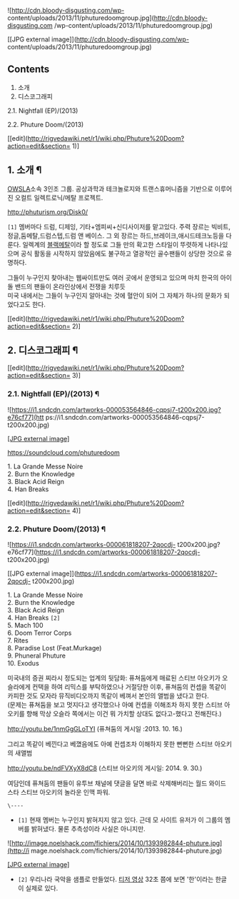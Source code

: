 ![http://cdn.bloody-disgusting.com/wp-
content/uploads/2013/11/phuturedoomgroup.jpg](http://cdn.bloody-disgusting.com
/wp-content/uploads/2013/11/phuturedoomgroup.jpg)

[[JPG external image]](http://cdn.bloody-disgusting.com/wp-
content/uploads/2013/11/phuturedoomgroup.jpg)

## Contents

    

1. 소개 
2. 디스코그래피 
    

2.1. Nightfall (EP)/(2013)

2.2. Phuture Doom/(2013)

[[edit](http://rigvedawiki.net/r1/wiki.php/Phuture%20Doom?action=edit&section=
1)]

## 1. 소개 ¶

[OWSLA](OWSLA.md)소속 3인조 그룹. 공상과학과 테크놀로지와 트랜스휴머니즘을 기반으로 이루어진 오컬트 일렉트로닉/메탈
프로젝트.

  

<http://phuturism.org/Disk0/>

  

`[1]` 멤버마다 드럼, 디제잉, 기타+엠피씨+신디사이저를 맡고있다. 주력 장르는 빅비트,정글,둠메탈,드럼스텝,드럼 앤 베이스. 그 외
장르는 하드,브레이크,애시드테크노등을 다룬다. 일렉계의 [블랙메탈](%EB%B8%94%EB%9E%99%20%EB%A9%94%ED%83%88.md)이라 할 정도로 그들 만의 확고한 스타일이 뚜렷하게
나타나있으며 공식 활동을 시작하지 않았음에도 불구하고 열광적인 골수팬들이 상당한 것으로 유명하다.

  

그들이 누구인지 찾아내는 웹싸이트만도 여러 곳에서 운영되고 있으며 마치 한국의 아이돌 밴드의 팬들이 온라인상에서 전쟁을 치루듯  
미국 내에서는 그들이 누구인지 알아내는 것에 혈안이 되어 그 자체가 하나의 문화가 되었다고도 한다.

  
  
  
  

[[edit](http://rigvedawiki.net/r1/wiki.php/Phuture%20Doom?action=edit&section=
2)]

## 2. 디스코그래피 ¶

[[edit](http://rigvedawiki.net/r1/wiki.php/Phuture%20Doom?action=edit&section=
3)]

### 2.1. Nightfall (EP)/(2013) ¶

![https://i1.sndcdn.com/artworks-000053564846-cqpsj7-t200x200.jpg?e76cf77](htt
ps://i1.sndcdn.com/artworks-000053564846-cqpsj7-t200x200.jpg)

[[JPG external
image]](https://i1.sndcdn.com/artworks-000053564846-cqpsj7-t200x200.jpg)

  

<https://soundcloud.com/phuturedoom>

  

1\. La Grande Messe Noire  
2\. Burn the Knowledge  
3\. Black Acid Reign  
4\. Han Breaks

  

[[edit](http://rigvedawiki.net/r1/wiki.php/Phuture%20Doom?action=edit&section=
4)]

### 2.2. Phuture Doom/(2013) ¶

![https://i1.sndcdn.com/artworks-000061818207-2qocdj-
t200x200.jpg?e76cf77](https://i1.sndcdn.com/artworks-000061818207-2qocdj-
t200x200.jpg)

[[JPG external image]](https://i1.sndcdn.com/artworks-000061818207-2qocdj-
t200x200.jpg)

  

1\. La Grande Messe Noire  
2\. Burn the Knowledge  
3\. Black Acid Reign  
4\. Han Breaks `[2]`  
5\. Mach 100  
6\. Doom Terror Corps  
7\. Rites  
8\. Paradise Lost (Feat.Murkage)  
9\. Phuneral Phuture  
10\. Exodus

  

미국내의 증권 찌라시 정도되는 업계의 뒷담화: 퓨쳐둠에게 매료된 스티브 아오키가 오슬라에게 컨택을 하여 리믹스를 부탁하였으나 거절당한 이후,
퓨쳐둠의 컨셉을 똑같이 카피한 것도 모자라 뮤직비디오까지 똑같이 베껴서 본인의 앨범을 냈다고 한다.  
(문제는 퓨쳐둠을 보고 멋지다고 생각했으나 아예 컨셉을 이해조차 하지 못한 스티브 아오키를 향해 막상 오슬라 쪽에서는 이건 뭐 가치할 상대도
없다고-했다고 전해진다.)

  

<http://youtu.be/1nmGgGLoTYI> (퓨쳐둠의 게시일 :2013. 10. 16.)

  

그리고 똑같이 베낀다고 베꼈음에도 아예 컨셉조차 이해하지 못한 뻔뻔한 스티브 아오키의 새앨범

  

<http://youtu.be/ndFVXyX8dC8> (스티브 아오키의 게시일: 2014. 9. 30.)

  

여담인데 퓨쳐둠의 팬들이 유투브 채널에 댓글을 달면 바로 삭제해버리는 월드 와이드 스타 스티브 아오키의 놀라운 인맥 파워.

  
  

`\----`

  * `[1]` 현재 멤버는 누구인지 밝혀지지 않고 있다. 근데 모 사이트 유저가 이 그룹의 멤버를 밝혀냈다. 물론 추측성이라 사실은 아니지만. 

![http://image.noelshack.com/fichiers/2014/10/1393982844-phuture.jpg](http://i
mage.noelshack.com/fichiers/2014/10/1393982844-phuture.jpg)

[[JPG external
image]](http://image.noelshack.com/fichiers/2014/10/1393982844-phuture.jpg)

  * `[2]` 우리나라 국악을 샘플로 만들었다. [티저 영상](http://www.youtube.com/watch?v=5XNn642T-uE) 32초 쯤에 보면 '한'이라는 한글이 실제로 있다.

